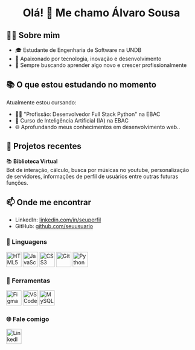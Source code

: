 <h1 align="center">Olá! 👋 Me chamo Álvaro Sousa</h1>

## 🧑‍💻 Sobre mim
- 🎓 Estudante de Engenharia de Software na UNDB  
- 🧠 Apaixonado por tecnologia, inovação e desenvolvimento  
- 🚀 Sempre buscando aprender algo novo e crescer profissionalmente

## 📚 O que estou estudando no momento
Atualmente estou cursando:
- 👨‍💻 "Profissão: Desenvolvedor Full Stack Python" na EBAC
- 🤖 Curso de Inteligência Artificial (IA) na EBAC
- 🌐 Aprofundando meus conhecimentos em desenvolvimento web..

## 🧪 Projetos recentes
📚 **Biblioteca Virtual**  
Bot de interação, cálculo, busca por músicas no youtube, personalização de servidores, informações de perfil de usuários entre outras futuras funções.

## 📫 Onde me encontrar
- LinkedIn: [linkedin.com/in/seuperfil](https://www.linkedin.com/in/%C3%A1lvarosobral/)
- GitHub: [github.com/seuusuario](https://github.com/alvaro1py)

### 🤖 Linguagens
<p>
  <img src="https://cdn.jsdelivr.net/gh/devicons/devicon/icons/html5/html5-original.svg" width="40" alt="HTML5"/>
  <img src="https://cdn.jsdelivr.net/gh/devicons/devicon/icons/javascript/javascript-original.svg" width="40" alt="JavaScript"/>
  <img src="https://cdn.jsdelivr.net/gh/devicons/devicon/icons/css3/css3-original.svg" width="40" alt="CSS3"/>
  <img src="https://cdn.jsdelivr.net/gh/devicons/devicon/icons/git/git-original.svg" width="40" alt="Git"/>
  <img src="https://cdn.jsdelivr.net/gh/devicons/devicon/icons/python/python-original.svg" width="40" alt="Python"/>
</p>

### 🧰 Ferramentas
<p>
  <img src="https://cdn.jsdelivr.net/gh/devicons/devicon/icons/figma/figma-original.svg" width="40" alt="Figma"/>
  <img src="https://cdn.jsdelivr.net/gh/devicons/devicon/icons/vscode/vscode-original.svg" width="40" alt="VS Code"/>
  <img src="https://cdn.jsdelivr.net/gh/devicons/devicon/icons/mysql/mysql-original.svg" width="40" alt="MySQL"/>
</p>

### 🌐 Fale comigo
<p>
  <a href="https://www.linkedin.com/in/%C3%A1lvarosobral/" target="_blank">
    <img src="https://cdn.jsdelivr.net/gh/devicons/devicon/icons/linkedin/linkedin-original.svg" width="40" alt="LinkedIn"/>
  </a>
</p>

